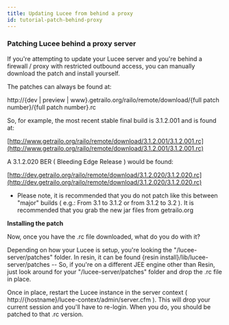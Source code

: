 ```yaml
---
title: Updating Lucee from behind a proxy
id: tutorial-patch-behind-proxy
---
```


### Patching Lucee behind a proxy server ###

If you're attempting to update your Lucee server and you're behind a firewall / proxy with restricted outbound access, you can manually download the patch and install yourself.

The patches can always be found at:

http://{dev | preview | www}.getrailo.org/railo/remote/download/{full patch number}/{full patch number}.rc

So, for example, the most recent stable final build is 3.1.2.001 and is found at:

[http://www.getrailo.org/railo/remote/download/3.1.2.001/3.1.2.001.rc](http://www.getrailo.org/railo/remote/download/3.1.2.001/3.1.2.001.rc)

A 3.1.2.020 BER ( Bleeding Edge Release ) would be found:

[http://dev.getrailo.org/railo/remote/download/3.1.2.020/3.1.2.020.rc](http://dev.getrailo.org/railo/remote/download/3.1.2.020/3.1.2.020.rc)

* Please note, it is recommended that you do not patch like this between "major" builds ( e.g.: From 3.1 to 3.1.2 or from 3.1.2 to 3.2 ). It is recommended that you grab the new jar files from getrailo.org

**Installing the patch**

Now, once you have the .rc file downloaded, what do you do with it?

Depending on how your Lucee is setup, you're looking the "/lucee-server/patches" folder. In resin, it can be found {resin install}/lib/lucee-server/patches -- So, if you're on a different JEE engine other than Resin, just look around for your "/lucee-server/patches" folder and drop the .rc file in place.

Once in place, restart the Lucee instance in the server context ( http://{hostname}/lucee-context/admin/server.cfm ). This will drop your current session and you'll have to re-login. When you do, you should be patched to that .rc version.
